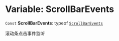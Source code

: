 # Variable: ScrollBarEvents

`Const` **ScrollBarEvents**: typeof [`ScrollBarEvents`](/en/auto-docs/renderer/variables/ScrollBarEvents-1.md)

滚动条点击事件监听
